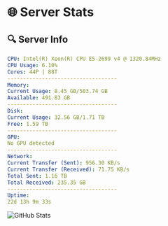 # 🌐 Server Stats
## 🔍 Server Info
```yaml
CPU: Intel(R) Xeon(R) CPU E5-2699 v4 @ 1320.84MHz
CPU Usage: 6.10%
Cores: 44P | 88T
-----------------------------------
Memory:
Current Usage: 8.45 GB/503.74 GB
Available: 491.83 GB
-----------------------------------
Disk:
Current Usage: 32.56 GB/1.71 TB
Free: 1.59 TB
-----------------------------------
GPU:
No GPU detected
-----------------------------------
Network:
Current Transfer (Sent): 956.30 KB/s
Current Transfer (Received): 71.75 KB/s
Total Sent: 1.16 TB
Total Received: 235.35 GB
-----------------------------------
Uptime:
22d 13h 9m 33s
```
![GitHub Stats](https://img.shields.io/badge/Updated-2025-05-12_06:18:21-blue)